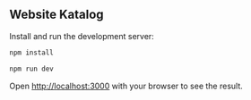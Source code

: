 ## Website Katalog

Install and run the development server:

```bash
npm install
```

```bash
npm run dev
```

Open [http://localhost:3000](http://localhost:3000) with your browser to see the result.
